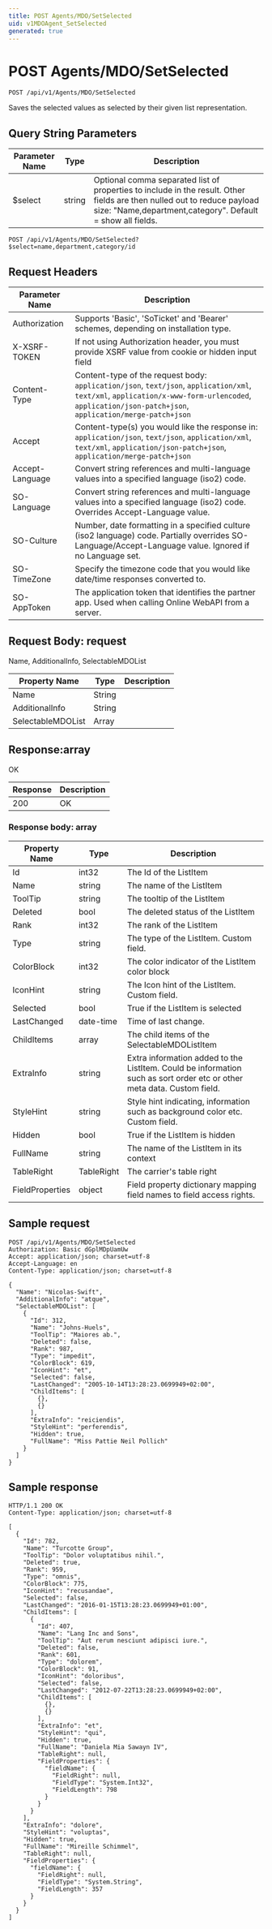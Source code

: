 ```yaml
---
title: POST Agents/MDO/SetSelected
uid: v1MDOAgent_SetSelected
generated: true
---
```


# POST Agents/MDO/SetSelected

```http
POST /api/v1/Agents/MDO/SetSelected
```

Saves the selected values as selected by their given list representation.







## Query String Parameters

| Parameter Name | Type |  Description |
|----------------|------|--------------|
| $select | string |  Optional comma separated list of properties to include in the result. Other fields are then nulled out to reduce payload size: "Name,department,category". Default = show all fields. |

```http
POST /api/v1/Agents/MDO/SetSelected?$select=name,department,category/id
```


## Request Headers

| Parameter Name | Description |
|----------------|-------------|
| Authorization  | Supports 'Basic', 'SoTicket' and 'Bearer' schemes, depending on installation type. |
| X-XSRF-TOKEN   | If not using Authorization header, you must provide XSRF value from cookie or hidden input field |
| Content-Type | Content-type of the request body: `application/json`, `text/json`, `application/xml`, `text/xml`, `application/x-www-form-urlencoded`, `application/json-patch+json`, `application/merge-patch+json` |
| Accept         | Content-type(s) you would like the response in: `application/json`, `text/json`, `application/xml`, `text/xml`, `application/json-patch+json`, `application/merge-patch+json` |
| Accept-Language | Convert string references and multi-language values into a specified language (iso2) code. |
| SO-Language | Convert string references and multi-language values into a specified language (iso2) code. Overrides Accept-Language value. |
| SO-Culture | Number, date formatting in a specified culture (iso2 language) code. Partially overrides SO-Language/Accept-Language value. Ignored if no Language set. |
| SO-TimeZone | Specify the timezone code that you would like date/time responses converted to. |
| SO-AppToken | The application token that identifies the partner app. Used when calling Online WebAPI from a server. |

## Request Body: request 

Name, AdditionalInfo, SelectableMDOList 

| Property Name | Type |  Description |
|----------------|------|--------------|
| Name | String |  |
| AdditionalInfo | String |  |
| SelectableMDOList | Array |  |

## Response:array

OK

| Response | Description |
|----------------|-------------|
| 200 | OK |

### Response body: array

| Property Name | Type |  Description |
|----------------|------|--------------|
| Id | int32 | The Id of the ListItem |
| Name | string | The name of the ListItem |
| ToolTip | string | The tooltip of the ListItem |
| Deleted | bool | The deleted status of the ListItem |
| Rank | int32 | The rank of the ListItem |
| Type | string | The type of the ListItem. Custom field. |
| ColorBlock | int32 | The color indicator of the ListItem color block |
| IconHint | string | The Icon hint of the ListItem. Custom field. |
| Selected | bool | True if the ListItem is selected |
| LastChanged | date-time | Time of last change. |
| ChildItems | array | The child items of the SelectableMDOListItem |
| ExtraInfo | string | Extra information added to the ListItem. Could be information such as sort order etc or other meta data. Custom field. |
| StyleHint | string | Style hint indicating, information such as background color etc. Custom field. |
| Hidden | bool | True if the ListItem is hidden |
| FullName | string | The name of the ListItem in its context |
| TableRight | TableRight | The carrier's table right |
| FieldProperties | object | Field property dictionary mapping field names to field access rights. |

## Sample request

```http!
POST /api/v1/Agents/MDO/SetSelected
Authorization: Basic dGplMDpUamUw
Accept: application/json; charset=utf-8
Accept-Language: en
Content-Type: application/json; charset=utf-8

{
  "Name": "Nicolas-Swift",
  "AdditionalInfo": "atque",
  "SelectableMDOList": [
    {
      "Id": 312,
      "Name": "Johns-Huels",
      "ToolTip": "Maiores ab.",
      "Deleted": false,
      "Rank": 987,
      "Type": "impedit",
      "ColorBlock": 619,
      "IconHint": "et",
      "Selected": false,
      "LastChanged": "2005-10-14T13:28:23.0699949+02:00",
      "ChildItems": [
        {},
        {}
      ],
      "ExtraInfo": "reiciendis",
      "StyleHint": "perferendis",
      "Hidden": true,
      "FullName": "Miss Pattie Neil Pollich"
    }
  ]
}
```

## Sample response

```http_
HTTP/1.1 200 OK
Content-Type: application/json; charset=utf-8

[
  {
    "Id": 782,
    "Name": "Turcotte Group",
    "ToolTip": "Dolor voluptatibus nihil.",
    "Deleted": true,
    "Rank": 959,
    "Type": "omnis",
    "ColorBlock": 775,
    "IconHint": "recusandae",
    "Selected": false,
    "LastChanged": "2016-01-15T13:28:23.0699949+01:00",
    "ChildItems": [
      {
        "Id": 407,
        "Name": "Lang Inc and Sons",
        "ToolTip": "Aut rerum nesciunt adipisci iure.",
        "Deleted": false,
        "Rank": 601,
        "Type": "dolorem",
        "ColorBlock": 91,
        "IconHint": "doloribus",
        "Selected": false,
        "LastChanged": "2012-07-22T13:28:23.0699949+02:00",
        "ChildItems": [
          {},
          {}
        ],
        "ExtraInfo": "et",
        "StyleHint": "qui",
        "Hidden": true,
        "FullName": "Daniela Mia Sawayn IV",
        "TableRight": null,
        "FieldProperties": {
          "fieldName": {
            "FieldRight": null,
            "FieldType": "System.Int32",
            "FieldLength": 798
          }
        }
      }
    ],
    "ExtraInfo": "dolore",
    "StyleHint": "voluptas",
    "Hidden": true,
    "FullName": "Mireille Schimmel",
    "TableRight": null,
    "FieldProperties": {
      "fieldName": {
        "FieldRight": null,
        "FieldType": "System.String",
        "FieldLength": 357
      }
    }
  }
]
```